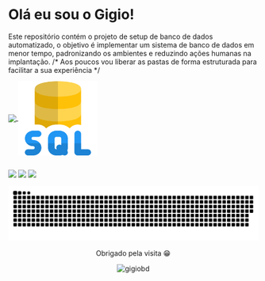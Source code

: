 # Olá eu sou o Gigio!

Este repositório contém o projeto de setup de banco de dados automatizado, o objetivo é implementar um sistema de banco de dados em menor tempo, padronizando os ambientes e reduzindo ações humanas na implantação.
/* Aos poucos vou liberar as pastas de forma estruturada para facilitar a sua experiência */

 <div>
  <a href="https://github.com/GIGIOBD/SQLSERVER">
  <img align="center" height="200em" src="https://github-readme-stats.vercel.app/api?username=tbdsumare&show_icons=true&theme=dark&include_all_commits=true&count_private=true"/>
   
  <img align="center"  height="150" width="160" src="https://github.com/GIGIOBD/SQLSERVER/blob/main/github/icon/sql-server.png">      
 
</div>
  
  ##
 
<div> 
  <a href="https://instagram.com/giovannitolosa" target="_blank"><img src="https://img.shields.io/badge/-Instagram-%23E4405F?style=for-the-badge&logo=instagram&logoColor=white" target="_blank"></a>
</a> 
  <a href = "mailto:giovannitolosa.dba@gmail.com"><img src="https://img.shields.io/badge/-Gmail-%23333?style=for-the-badge&logo=gmail&logoColor=white" target="_blank"></a>
  <a href="https://www.linkedin.com/in/giovannitolosa" target="_blank"><img src="https://img.shields.io/badge/-LinkedIn-%230077B5?style=for-the-badge&logo=linkedin&logoColor=white" target="_blank"></a> 
 
  ![Snake animation](https://github.com/GIGIOBD/SQLSERVER/blob/output/github-contribution-grid-snake.svg)  
 
</div>

<div align='center'>
<p> Obrigado pela visita 😁</p>
  <img src="https://komarev.com/ghpvc/?username=gigiobd&color=blueviolet&label=profile+views" alt="gigiobd" />
</div>
